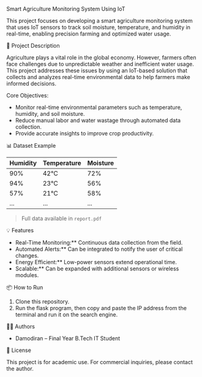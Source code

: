 
Smart Agriculture Monitoring System Using IoT

This project focuses on developing a smart agriculture monitoring system that uses IoT sensors to track soil moisture, temperature, and humidity in real-time, enabling precision farming and optimized water usage.

 📌 Project Description

Agriculture plays a vital role in the global economy. However, farmers often face challenges due to unpredictable weather and inefficient water usage. This project addresses these issues by using an IoT-based solution that collects and analyzes real-time environmental data to help farmers make informed decisions.

Core Objectives:

- Monitor real-time environmental parameters such as temperature, humidity, and soil moisture.
- Reduce manual labor and water wastage through automated data collection.
- Provide accurate insights to improve crop productivity.

 
📊 Dataset Example

| Humidity | Temperature | Moisture |
|----------|-------------|----------|
| 90%      | 42°C        | 72%      |
| 94%      | 23°C        | 56%      |
| 57%      | 21°C        | 58%      |
| ...      | ...         | ...      |

> Full data available in `report.pdf`

💡 Features

- Real-Time Monitoring:** Continuous data collection from the field.
- Automated Alerts:** Can be integrated to notify the user of critical changes.
- Energy Efficient:** Low-power sensors extend operational time.
- Scalable:** Can be expanded with additional sensors or wireless modules.

 📦 How to Run

1. Clone this repository.
2. Run the flask program, then copy and paste the IP address from the terminal and run it on the search engine.


🧑‍💻 Authors

- Damodiran – Final Year B.Tech IT Student

📄 License

This project is for academic use. For commercial inquiries, please contact the author.
